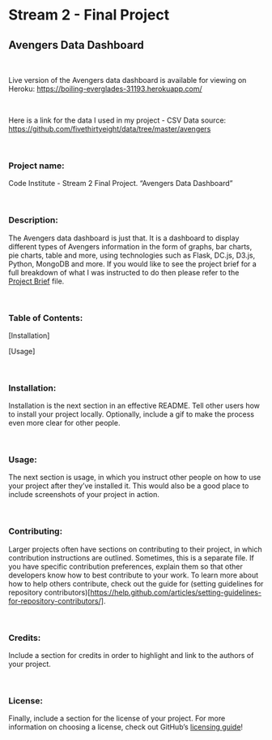 Stream 2 - Final Project
========================

Avengers Data Dashboard
-----------------------

 

Live version of the Avengers data dashboard is available for viewing on Heroku:
<https://boiling-everglades-31193.herokuapp.com/>

 

Here is a link for the data I used in my project - CSV Data source:
https://github.com/fivethirtyeight/data/tree/master/avengers

 

### **Project name**: 

Code Institute - Stream 2 Final Project. “Avengers Data Dashboard”

 

### **Description**: 

The Avengers data dashboard is just that. It is a dashboard to display different
types of Avengers information in the form of graphs, bar charts, pie charts,
table and more, using technologies such as Flask, DC.js, D3.js, Python, MongoDB
and more. If you would like to see the project brief for a full breakdown of
what I was instructed to do then please refer to the [Project
Brief](ProjectBrief.md) file.

 

### **Table of Contents**: 

[Installation]

[Usage]

 

### **Installation**: 

Installation is the next section in an effective README. Tell other users how to
install your project locally. Optionally, include a gif to make the process even
more clear for other people.

 

### **Usage**: 

The next section is usage, in which you instruct other people on how to use your
project after they’ve installed it. This would also be a good place to include
screenshots of your project in action.

 

### **Contributing**: 

Larger projects often have sections on contributing to their project, in which
contribution instructions are outlined. Sometimes, this is a separate file. If
you have specific contribution preferences, explain them so that other
developers know how to best contribute to your work. To learn more about how to
help others contribute, check out the guide for (setting guidelines for
repository
contributors)[https://help.github.com/articles/setting-guidelines-for-repository-contributors/].

 

### **Credits**: 

Include a section for credits in order to highlight and link to the authors of
your project.

 

### **License**: 

Finally, include a section for the license of your project. For more information
on choosing a license, check out GitHub’s [licensing
guide](http://choosealicense.com/)!

 
